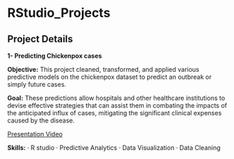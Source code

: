# RStudio_Projects

## Project Details 

**1- Predicting Chickenpox cases**

**Objective:** This project cleaned, transformed, and applied various predictive models on the chickenpox dataset to predict an outbreak or simply future cases. 

**Goal:** These predictions allow hospitals and other healthcare institutions to devise effective strategies that can assist them in combating the impacts of the anticipated influx of cases, mitigating the significant clinical expenses caused by the disease.

[Presentation Video](https://www.youtube.com/watch?v=CSUos9Z-z34&ab_channel=SheymaAbdikebir)

**Skills:** · R studio · Predictive Analytics · Data Visualization · Data Cleaning

